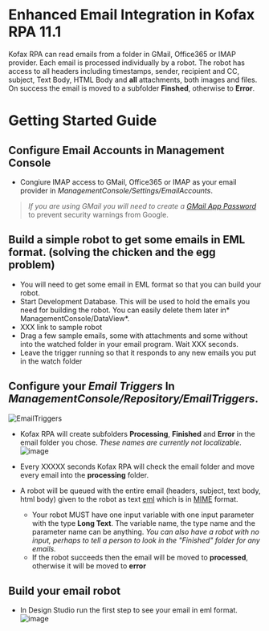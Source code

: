 # Enhanced Email Integration in Kofax RPA 11.1
Kofax RPA can read emails from a folder in GMail, Office365 or IMAP provider. Each email is processed individually by a robot. The robot has access to all headers including timestamps, sender, recipient and CC, subject, Text Body, HTML Body and **all** attachments, both images and files. On success the email is moved to a subfolder **Finshed**, otherwise to **Error**.

# Getting Started Guide
## Configure Email Accounts in Management Console
* Congiure IMAP access to GMail, Office365 or IMAP as your email provider in *ManagementConsole/Settings/EmailAccounts*.  
> *If you are using GMail you will need to create a [GMail App Password](https://support.google.com/accounts/answer/185833?hl=en)* to prevent security warnings from Google.
## Build a simple robot to get some emails in EML format. (solving the chicken and the egg problem)
* You will need to get some email in EML format so that you can build your robot.
* Start Development Database. This will be used to hold the emails you need for building the robot. You can easily delete them later in* ManagementConsole/DataView*.
* XXX link to sample robot
* Drag a few sample emails, some with attachments and some without into the watched folder in your email program. Wait XXX seconds.
* Leave the trigger running so that it responds to any new emails you put in the watch folder
## Configure your *Email Triggers* In *ManagementConsole/Repository/EmailTriggers*.  
![EmailTriggers](https://user-images.githubusercontent.com/47416964/98917769-10949280-24cd-11eb-9e4d-e007bb35ded2.png)
  * Kofax RPA will create subfolders **Processing**, **Finished** and **Error** in the email folder you chose.  *These names are currently not localizable*.  
![image](https://user-images.githubusercontent.com/47416964/98919114-bf859e00-24ce-11eb-919e-8efbe5f60a8a.png)

  * Every XXXXX seconds Kofax RPA will check the email folder and move every email into the **processing** folder.
  * A robot will be queued with the entire email (headers, subject, text body, html body) given to the robot as text [eml](https://en.wikipedia.org/wiki/Email#Filename_extensions) which is in [MIME](https://en.wikipedia.org/wiki/MIME) format.
    * Your robot MUST have one input variable with one input parameter with the type **Long Text**. The variable name, the type name and the parameter name can be anything. *You can also have a robot with no input, perhaps to tell a person to look in the "Finished" folder for any emails.*
    * If the robot succeeds then the email will be moved to **processed**, otherwise it will be moved to **error**      
## Build your email robot
* In Design Studio run the first step to see your email in eml format.  
![image](https://user-images.githubusercontent.com/47416964/98920537-81897980-24d0-11eb-8bde-08c618ca9ed3.png)

